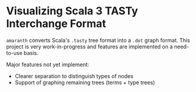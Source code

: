 # Visualizing Scala 3 TASTy Interchange Format

`amaranth` converts Scala's `.tasty` tree format into a `.dot` graph format. This project is very work-in-progress and 
features are implemented on a need-to-use basis.

Major features not yet implement:

+ Clearer separation to distinguish types of nodes
+ Support of graphing remaining trees (terms + type trees)